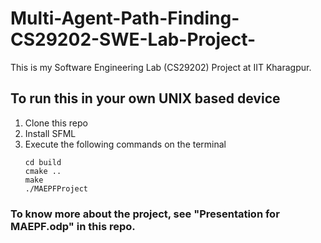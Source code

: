 # Multi-Agent-Path-Finding-CS29202-SWE-Lab-Project-
This is my Software Engineering Lab (CS29202) Project at IIT Kharagpur.

## To run this in your own UNIX based device
1. Clone this repo
2. Install SFML
3. Execute the following commands on the terminal
   ```
   cd build
   cmake ..
   make
   ./MAEPFProject
   ```

### To know more about the project, see "Presentation for MAEPF.odp" in this repo.
